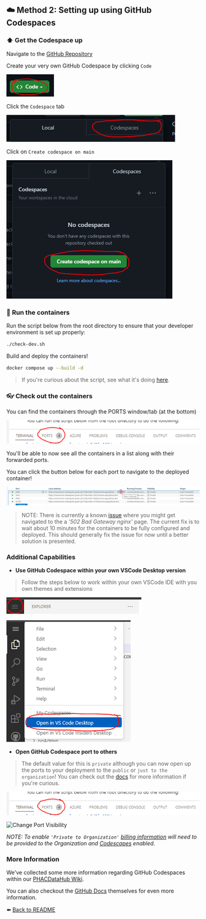 ## ☁️ Method 2: Setting up using GitHub Codespaces

### ⬆️ Get the Codespace up

Navigate to the [GitHub Repository](https://github.com/PHACDataHub/DSCO-experimental-web-app-platform)

Create your very own GitHub Codespace by clicking `Code`

![Codespace initial click](https://github.com/PHACDataHub/DSCO-experimental-web-app-platform/blob/main/static/imgs/README/Codespace-1.PNG?raw=true)

Click the `Codespace` tab

![Codespace second click](https://github.com/PHACDataHub/DSCO-experimental-web-app-platform/blob/main/static/imgs/README/Codespace-2.PNG?raw=true)

Click on `Create codespace on main`

![Codespace third click](https://github.com/PHACDataHub/DSCO-experimental-web-app-platform/blob/main/static/imgs/README/Codespace-3.PNG?raw=true)

### 🏃 Run the containers

Run the script below from the root directory to ensure that your developer environment is set up properly:

```bash
./check-dev.sh
```

Build and deploy the containers!
```bash
docker compose up --build -d
```
> If you're curious about the script, see what it's doing [here](./what-is-check-dev-doing.md).

### 👓 Check out the containers

You can find the containers through the PORTS window/tab (at the bottom)

![PORTS tab](https://github.com/PHACDataHub/DSCO-experimental-web-app-platform/blob/main/static/imgs/README/Codespace-4.PNG?raw=true)

You'll be able to now see all the containers in a list along with their forwarded ports.

You can click the button below for each port to navigate to the deployed container!

![Open port in browser](https://github.com/PHACDataHub/DSCO-experimental-web-app-platform/blob/main/static/imgs/README/Codespace-5.PNG?raw=true)
> NOTE: There is currently a known [issue](https://github.com/community/community/discussions/28563) where you might get navigated to the a _'502 Bad Gateway nginx'_ page. The current fix is to wait about 10 minutes for the containers to be fully configured and deployed. This should generally fix the issue for now until a better solution is presented.

### Additional Capabilities

- **Use GitHub Codespace within your own VSCode Desktop version**

> Follow the steps below to work within your own VSCode IDE with you own themes and extensions

![Open GitHub Codespace Menu](https://github.com/PHACDataHub/DSCO-experimental-web-app-platform/blob/main/static/imgs/README/Codespace-6.PNG?raw=true)

![Open in VSCode Desktop Button](https://github.com/PHACDataHub/DSCO-experimental-web-app-platform/blob/main/static/imgs/README/Codespace-7.PNG?raw=true)

- **Open GitHub Codespace port to others**

> The default value for this is `private` although you can now open up the ports to your deployment to the `public` or `just to the organization`! You can check out the [docs](https://github.blog/2023-02-28-10-things-you-didnt-know-you-could-do-with-github-codespaces/#share-your-forwarded-ports) for more information if you're curious.

![PORTS tab](https://github.com/PHACDataHub/DSCO-experimental-web-app-platform/blob/main/static/imgs/README/Codespace-4.PNG?raw=true)

![Change Port Visibility](https://github.blog/wp-content/uploads/2023/02/221672569-897a86c3-4db8-4c6d-8411-af808f509162.png?w=1000&resize=1000%2C512)

_NOTE: To enable `'Private to Organization'` [billing information](https://github.com/organizations/PHACDataHub/settings/billing/spending_limit) will need to be provided to the Organization and [Codescapes](https://github.com/organizations/PHACDataHub/settings/codespaces) enabled._ 

### More Information

We've collected some more information regarding GitHub Codespaces within our [PHACDataHub Wiki](https://github.com/PHACDataHub/Wiki/wiki/How-to-use-GitHub-Codespaces).

You can also checkout the [GitHub Docs](https://docs.github.com/en/codespaces) themselves for even more information.

⬅️ [Back to README](../../README.md)
